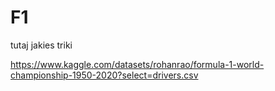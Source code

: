 # F1
tutaj jakies triki


https://www.kaggle.com/datasets/rohanrao/formula-1-world-championship-1950-2020?select=drivers.csv
